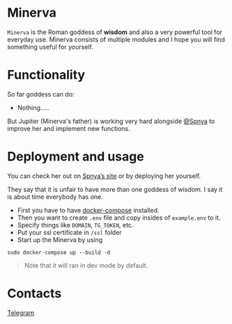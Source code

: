 # Minerva
`Minerva` is the Roman goddess of **wisdom** and also a very powerful tool for everyday use. Minerva consists of multiple modules and I hope you will find something useful for yourself.

# Functionality
So far goddess can do:

- Nothing…..

But Jupiter (Minerva's father) is working very hard alongside [@Spnya](https://spnya.com) to improve her and implement new functions.

# Deployment and usage
You can check her out on [Spnya’s site](https://spnya.com) or by deploying her yourself. 

They say that it is unfair to have more than one goddess of wisdom. I say it is about time everybody has one.

- First you have to have [docker-compose](https://docs.docker.com/compose/install/) installed.
- Then you want to create `.env` file and copy insides of `example.env` to it. 
- Specify things like `DOMAIN`, `TG_TOKEN`, etc.
- Put your ssl certificate in `/ssl` folder
- Start up the Minerva by using
```
sudo docker-compose up --build -d
```
> Note that it will ran in dev mode by default.

# Contacts

[Telegram](http://t.me/Spnya)
